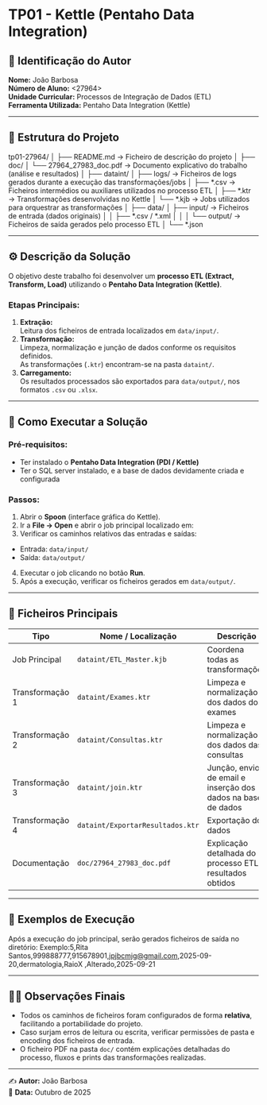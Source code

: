 # TP01 - Kettle (Pentaho Data Integration)

## 📘 Identificação do Autor
**Nome:** João Barbosa  
**Número de Aluno:** <27964>  
**Unidade Curricular:** Processos de Integração de Dados (ETL)  
**Ferramenta Utilizada:** Pentaho Data Integration (Kettle)

---

## 📂 Estrutura do Projeto
tp01-27964/
│
├── README.md → Ficheiro de descrição do projeto
│
├── doc/
│ └── 27964_27983_doc.pdf → Documento explicativo do trabalho (análise e resultados)
│
├── dataint/
│ ├── logs/ → Ficheiros de logs gerados durante a execução das transformações/jobs
│ ├── *.csv → Ficheiros intermédios ou auxiliares utilizados no processo ETL
│ ├── *.ktr → Transformações desenvolvidas no Kettle
│ └── *.kjb → Jobs utilizados para orquestrar as transformações
│
├── data/
│ ├── input/ → Ficheiros de entrada (dados originais)
│ │ ├── *.csv / *.xml
│ │
│ └── output/ → Ficheiros de saída gerados pelo processo ETL
│ └── *.json


---

## ⚙️ Descrição da Solução

O objetivo deste trabalho foi desenvolver um **processo ETL (Extract, Transform, Load)** utilizando o **Pentaho Data Integration (Kettle)**.

### **Etapas Principais:**
1. **Extração:**  
   Leitura dos ficheiros de entrada localizados em `data/input/`.
2. **Transformação:**  
   Limpeza, normalização e junção de dados conforme os requisitos definidos.  
   As transformações (`.ktr`) encontram-se na pasta `dataint/`.
3. **Carregamento:**  
   Os resultados processados são exportados para `data/output/`, nos formatos `.csv` ou `.xlsx`.

---

## 🚀 Como Executar a Solução

### **Pré-requisitos:**
- Ter instalado o **Pentaho Data Integration (PDI / Kettle)**  
- Ter o SQL server instalado, e a base de dados devidamente criada e configurada 

### **Passos:**
1. Abrir o **Spoon** (interface gráfica do Kettle).
2. Ir a **File → Open** e abrir o job principal localizado em:
3. Verificar os caminhos relativos das entradas e saídas:
- Entrada: `data/input/`
- Saída: `data/output/`
4. Executar o job clicando no botão **Run**.
5. Após a execução, verificar os ficheiros gerados em `data/output/`.

---

## 🧩 Ficheiros Principais
| Tipo | Nome / Localização | Descrição |
|------|--------------------|------------|
| Job Principal | `dataint/ETL_Master.kjb` | Coordena todas as transformações |
| Transformação 1 | `dataint/Exames.ktr` | Limpeza e normalização dos dados dos exames |
| Transformação 2 | `dataint/Consultas.ktr` | Limpeza e normalização dos dados das consultas |
| Transformação 3 | `dataint/join.ktr` | Junção, envio de email e inserção dos dados na base de dados  |
| Transformação 4 | `dataint/ExportarResultados.ktr` | Exportação dos dados  |
| Documentação | `doc/27964_27983_doc.pdf` | Explicação detalhada do processo ETL e resultados obtidos |

---

## 🧪 Exemplos de Execução
Após a execução do job principal, serão gerados ficheiros de saída no diretório:
Exemplo:5,Rita Santos,999888777,915678901,jpjbcmjg@gmail.com,2025-09-20,dermatologia,RaioX        ,Alterado,2025-09-21


---

## 🧑‍💻 Observações Finais
- Todos os caminhos de ficheiros foram configurados de forma **relativa**, facilitando a portabilidade do projeto.  
- Caso surjam erros de leitura ou escrita, verificar permissões de pasta e encoding dos ficheiros de entrada.  
- O ficheiro PDF na pasta `doc/` contém explicações detalhadas do processo, fluxos e prints das transformações realizadas.

---

✍️ **Autor:** João Barbosa  
📅 **Data:** Outubro de 2025

